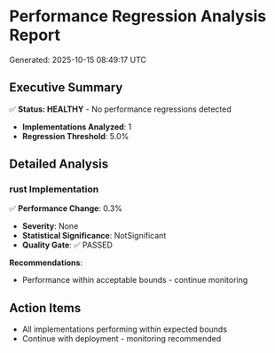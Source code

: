 # Performance Regression Analysis Report

Generated: 2025-10-15 08:49:17 UTC

## Executive Summary

✅ **Status: HEALTHY** - No performance regressions detected

- **Implementations Analyzed**: 1
- **Regression Threshold**: 5.0%

## Detailed Analysis

### rust Implementation

✅ **Performance Change**: 0.3%
- **Severity**: None
- **Statistical Significance**: NotSignificant
- **Quality Gate**: ✅ PASSED

**Recommendations**:
- Performance within acceptable bounds - continue monitoring

## Action Items

- All implementations performing within expected bounds
- Continue with deployment - monitoring recommended
